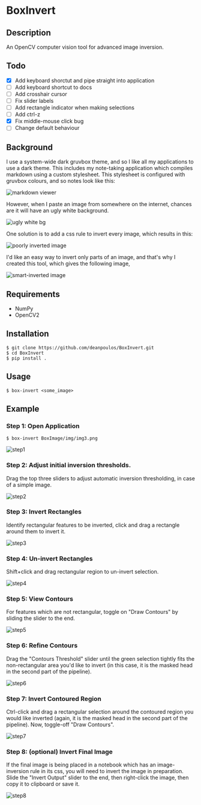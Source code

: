 # BoxInvert

## Description
An OpenCV computer vision tool for advanced image inversion.

## Todo
- [X] Add keyboard shorctut and pipe straight into application
- [ ] Add keyboard shortcut to docs
- [ ] Add crosshair cursor
- [ ] Fix slider labels
- [ ] Add rectangle indicator when making selections
- [ ] Add ctrl-z
- [X] Fix middle-mouse click bug
- [ ] Change default behaviour

## Background
I use a system-wide dark gruvbox theme, and so I like all my applications to use a dark theme. This includes my note-taking application which compiles markdown using a custom stylesheet. This stylesheet is configured with gruvbox colours, and so notes look like this:

![markdown viewer](screenshots/md-viewer.png)

However, when I paste an image from somewhere on the internet, chances are it will have an ugly white background.

![ugly white bg](screenshots/ugly-white-bg.png)

One solution is to add a css rule to invert every image, which results in this:

![poorly inverted image](screenshots/bad-invert.png)

I'd like an easy way to invert only parts of an image, and that's why I created
this tool, which gives the following image,

![smart-inverted image](screenshots/good-invert.png)

## Requirements
- NumPy
- OpenCV2

## Installation
```console
$ git clone https://github.com/deanpoulos/BoxInvert.git
$ cd BoxInvert
$ pip install .
```

## Usage

```console
$ box-invert <some_image>
```

## Example
### Step 1: Open Application

```console
$ box-invert BoxImage/img/img3.png
```
![step1](screenshots/usage1.png)

### Step 2: Adjust initial inversion thresholds.
Drag the top three sliders to adjust automatic inversion thresholding, in case of a simple
image.

![step2](screenshots/usage2.png)

### Step 3: Invert Rectangles
Identify rectangular features to be inverted, click and drag a rectangle around
them to invert it.

![step3](screenshots/usage3.png)

### Step 4: Un-invert Rectangles
Shift+click and drag rectangular region to un-invert selection.

![step4](screenshots/usage4.png)

### Step 5: View Contours
For features which are not rectangular, toggle on "Draw Contours" by sliding the
slider to the end.

![step5](screenshots/usage5.png)

### Step 6: Refine Contours
Drag the "Contours Threshold" slider until the green selection tightly fits the
non-rectangular area you'd like to invert (in this case, it is the masked head
in the second part of the pipeline).

![step6](screenshots/usage6.png)

### Step 7: Invert Contoured Region
Ctrl-click and drag a rectangular selection around the contoured region you would
like inverted (again, it is the masked head in the second part of the pipeline).
Now, toggle-off "Draw Contours".

![step7](screenshots/usage7.png)

### Step 8: (optional) Invert Final Image 
If the final image is being placed in a notebook which has an image-inversion
rule in its css, you will need to invert the image in preparation. Slide the
"Invert Output" slider to the end, then right-click the image, then copy it to 
clipboard or save it.

![step8](screenshots/usage8.png)
